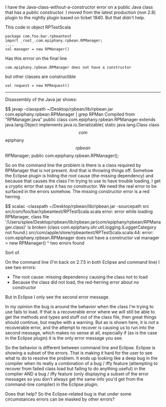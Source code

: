 I have the Java-class-without-a-constructor error on a public Java class that has a public constructor. I moved from the latest production (non 2.8) plugin to the nightly plugin based on ticket 1840. But that didn't help.

This code in object RPTestScala

    package com.foo.bar.rpbeantest
    import _root_.com.epiphany.rpbean.RPManager;
    ....
    val manager = new RPManager()

Has this errror on the final line

    com.epiphany.rpbean.RPManager does not have a constructor

but other classes are constructible

    val request = new RPRequest()

--------

Disassembly of the Java jar shows:

$$ javap -classpath ~/Desktop/rpbean/lib/rpbean.jar com.epiphany.rpbean.RPManager | grep RPMan
Compiled from "RPManager.java"
public class com.epiphany.rpbean.RPManager extends java.lang.Object implements java.io.Serializable{
    static java.lang.Class class$$com$$epiphany$$rpbean$$RPManager;
    public com.epiphany.rpbean.RPManager();

So on the command line the problem is there is a class required by RPManager that is not present. And that is throwing things off. Somehow the Eclipse plugin is hiding the root cause (the missing dependency) and because that causes the class I'm trying to use to have trouble loading, I get a cryptic error that says it has no constructor. We need the real error to be surfaced in the errors somehow. The missing constructor error is a red herring.

$$ scalac -classpath ~/Desktop/rpbean/lib/rpbean.jar -sourcepath src src/com/foo/bar/rpbeantest/RPTestScala.scala 
error: error while loading RPManager, class file '/Users/splee/Desktop/rpbean/lib/rpbean.jar(com/epiphany/rpbean/RPManager.class)' is broken
(class com.epiphany.shr.util.logging.ILoggerCategory not found.)
src/com/apple/store/rpbeantest/RPTestScala.scala:44: error: com.epiphany.rpbean.RPManager does not have a constructor
    val manager = new RPManager()
                  ^
two errors found

Sort of.

On the command line (I'm back on 2.7.5 in both Eclipse and command line) I see two errors:

  * The root cause: missing dependency causing the class not to load
  * Because the class did not load, the red-herring error about no constructor

But in Eclipse I only see the second error message.

In my opinion the bug is around the behavior when the class I'm trying to use fails to load. If that is a recoverable error where we will still be able to get the methods and types and stuff out of the class file, then great things should continue, but maybe with a warning. But as is shown here, it is *not* a recoverable error, and the attempt to recover is causing us to run into the second message, which makes no sense at all, especially if (as is the case in the Eclipse plugin) it is the only error message you see.

So the behavior is different between command line and Eclipse. Eclipse is showing a subset of the errors. That is making it hard for the user to see what to do to resolve the problem. It ends up looking like a deep bug in the compiler when its really a combination of a bug / iffy feature (attempting to recover from failed class load but failing to do anything useful) in the complier AND a bug / iffy feature (only displaying a subset of the error messages so you don't always get the same info you'd get from the command-line compiler) in the Eclipse plugin.

Does that help?
So the Eclipse-related bug is that under some circumstances errors can be masked by other errors?
